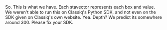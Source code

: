 So. This is what we have. Each stavector represents each box and value. We weren't able to run this on Classiq's Python SDK, and not even on the SDK given on Classiq's own website. Yea.
Depth? We predict its somewhere around 300. Please fix your SDK.
